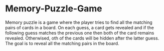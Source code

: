 # Memory-Puzzle-Game

Memory puzzle is a game where the player tries to find all the matching pairs of cards in a board. On each guess, a card gets revealed and if the following guess matches the previous one then both of the card remains revealed. Otherwised, oth of the cards will be hidden after the latter guess. The goal is to reveal all the matching pairs in the board.
